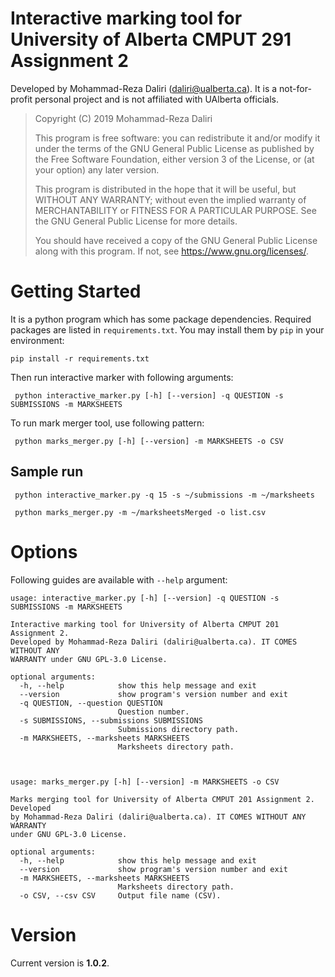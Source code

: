 # Interactive marking tool for University of Alberta CMPUT 291 Assignment 2

Developed by Mohammad-Reza Daliri (daliri@ualberta.ca). It is a not-for-profit personal project and is not affiliated with UAlberta officials.


> Copyright (C) 2019 Mohammad-Reza Daliri
>
> This program is free software: you can redistribute it and/or modify it under the terms of the GNU General Public License as published by the Free Software Foundation, either version 3 of the License, or (at your option) any later version.
>
> This program is distributed in the hope that it will be useful, but WITHOUT ANY WARRANTY; without even the implied warranty of   MERCHANTABILITY or FITNESS FOR A PARTICULAR PURPOSE. See the GNU General Public License for more details.
>
> You should have received a copy of the GNU General Public
> License   along with this program.  If not, see
> <https://www.gnu.org/licenses/>.

# Getting Started

It is a python program which has some package dependencies. Required packages are listed in `requirements.txt`. You may install them by `pip` in your environment:

```
pip install -r requirements.txt
```
Then run interactive marker with following arguments:
```
 python interactive_marker.py [-h] [--version] -q QUESTION -s SUBMISSIONS -m MARKSHEETS
```
To run mark merger tool, use following pattern:
```
 python marks_merger.py [-h] [--version] -m MARKSHEETS -o CSV
```

## Sample run
```
 python interactive_marker.py -q 15 -s ~/submissions -m ~/marksheets
```

```
 python marks_merger.py -m ~/marksheetsMerged -o list.csv
```

# Options
Following guides are available with `--help` argument:

    usage: interactive_marker.py [-h] [--version] -q QUESTION -s SUBMISSIONS -m MARKSHEETS

    Interactive marking tool for University of Alberta CMPUT 201 Assignment 2.
    Developed by Mohammad-Reza Daliri (daliri@ualberta.ca). IT COMES WITHOUT ANY
    WARRANTY under GNU GPL-3.0 License.

    optional arguments:
      -h, --help            show this help message and exit
      --version             show program's version number and exit
      -q QUESTION, --question QUESTION
                            Question number.
      -s SUBMISSIONS, --submissions SUBMISSIONS
                            Submissions directory path.
      -m MARKSHEETS, --marksheets MARKSHEETS
                            Marksheets directory path.



    usage: marks_merger.py [-h] [--version] -m MARKSHEETS -o CSV

    Marks merging tool for University of Alberta CMPUT 201 Assignment 2. Developed
    by Mohammad-Reza Daliri (daliri@ualberta.ca). IT COMES WITHOUT ANY WARRANTY
    under GNU GPL-3.0 License.

    optional arguments:
      -h, --help            show this help message and exit
      --version             show program's version number and exit
      -m MARKSHEETS, --marksheets MARKSHEETS
                            Marksheets directory path.
      -o CSV, --csv CSV     Output file name (CSV).


# Version
Current version is **1.0.2**.